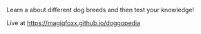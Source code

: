 Learn a about different dog breeds and then test your knowledge!

Live at <a href="https://magiqfoxx.github.io/doggopedia">https://magiqfoxx.github.io/doggopedia</a>

